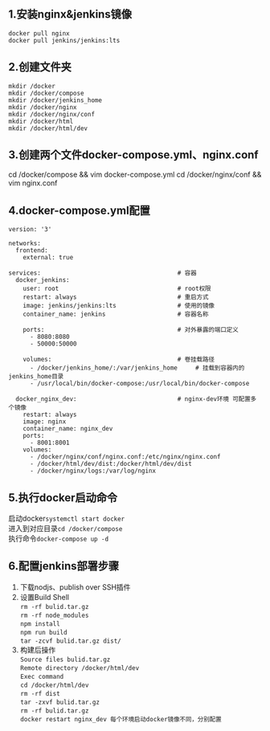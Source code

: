 ## 1.安装nginx&jenkins镜像
`docker pull nginx`  
`docker pull jenkins/jenkins:lts`

## 2.创建文件夹
`mkdir /docker`  
`mkdir /docker/compose`  
`mkdir /docker/jenkins_home`  
`mkdir /docker/nginx`  
`mkdir /docker/nginx/conf`  
`mkdir /docker/html`  
`mkdir /docker/html/dev`  

## 3.创建两个文件docker-compose.yml、nginx.conf
  cd /docker/compose && vim docker-compose.yml
  cd /docker/nginx/conf && vim nginx.conf

## 4.docker-compose.yml配置
    version: '3'
    
    networks:
      frontend:
        external: true
    
    services:                                      # 容器
      docker_jenkins:
        user: root                                 # root权限
        restart: always                            # 重启方式
        image: jenkins/jenkins:lts                 # 使用的镜像
        container_name: jenkins                    # 容器名称
          
        ports:                                     # 对外暴露的端口定义
          - 8080:8080
          - 50000:50000
    
        volumes:                                   # 卷挂载路径
          - /docker/jenkins_home/:/var/jenkins_home     # 挂载到容器内的jenkins_home目录
          - /usr/local/bin/docker-compose:/usr/local/bin/docker-compose
    
      docker_nginx_dev:                            # nginx-dev环境 可配置多个镜像
        restart: always
        image: nginx
        container_name: nginx_dev
        ports:
          - 8001:8001
        volumes:
          - /docker/nginx/conf/nginx.conf:/etc/nginx/nginx.conf
          - /docker/html/dev/dist:/docker/html/dev/dist
          - /docker/nginx/logs:/var/log/nginx

## 5.执行docker启动命令
  启动docker`systemctl start docker`  
  进入到对应目录`cd /docker/compose`  
  执行命令`docker-compose up -d`  

## 6.配置jenkins部署步骤
1. 下载nodjs、publish over SSH插件  
2. 设置Build Shell  
    `rm -rf bulid.tar.gz`  
    `rm -rf node_modules`  
    `npm install`  
    `npm run build`  
    `tar -zcvf bulid.tar.gz dist/`  
3. 构建后操作  
    `Source files bulid.tar.gz`  
    `Remote directory /docker/html/dev`  
    `Exec command`  
    `cd /docker/html/dev`  
    `rm -rf dist`  
    `tar -zxvf bulid.tar.gz`  
    `rm -rf bulid.tar.gz`  
    `docker restart nginx_dev 每个环境启动docker镜像不同，分别配置`  
